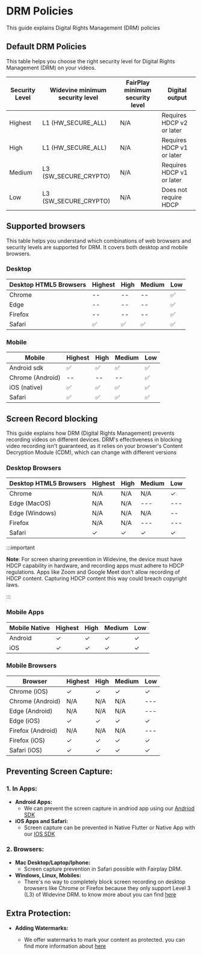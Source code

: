 #  DRM Policies
This guide explains Digital Rights Management (DRM) policies
## Default DRM Policies
This table helps you choose the right security level for Digital Rights Management (DRM) on your videos.

| Security Level                 | Widevine minimum security level | FairPlay minimum security level | Digital output                |
|--------------------------------|--------------------------------|---------------------------------|--------------------------------|
| Highest                        | L1 (HW_SECURE_ALL)             | N/A                             | Requires HDCP v2 or later     |
| High                           | L1 (HW_SECURE_ALL)             | N/A                             | Requires HDCP v1 or later     |
| Medium                         | L3 (SW_SECURE_CRYPTO)          | N/A                             | Requires HDCP v1 or later     |
| Low                            | L3 (SW_SECURE_CRYPTO)          | N/A                             | Does not require HDCP         |


## Supported browsers 
This table helps you understand which combinations of web browsers and security levels are supported for DRM. It covers both desktop and mobile browsers. 
### Desktop

| Desktop HTML5 Browsers       | Highest                          | High                             | Medium                           | Low                              |
|------------------------------|----------------------------------|----------------------------------|----------------------------------|----------------------------------|
| Chrome                       | --                                | --                               | --                               | ✅                               |
| Edge                        | --                                | --                               | --                               | ✅                               |
| Firefox                      | --                                | --                               | --                               | ✅                               |
| Safari                         | ✅                                | ✅                               | ✅                               | ✅                               |

### Mobile
| Mobile                       | Highest                          | High                             | Medium                           | Low                              |
|------------------------------|----------------------------------|----------------------------------|----------------------------------|----------------------------------|
| Android sdk       | ✅                                | ✅                               | ✅                               | ✅                               |
| Chrome (Android)            | --                                | --                               | --                               | ✅                               |
| iOS (native)       | ✅                                | ✅                               | ✅                               | ✅                               |
| Safari                       | ✅                                | ✅                               | ✅                               | ✅                               |

## Screen Record blocking
This guide explains how DRM (Digital Rights Management) prevents recording videos on different devices. DRM's effectiveness in blocking video recording isn't guaranteed, as it relies on your browser's Content Decryption Module (CDM), which can change with different versions

### Desktop Browsers

| Desktop HTML5 Browsers       | Highest                          | High                             | Medium                           | Low                              |
|------------------------------|----------------------------------|----------------------------------|----------------------------------|----------------------------------|
| Chrome                       | N/A                              | N/A                              | N/A                                | ✓                                |
| Edge (MacOS)                 | N/A                              | N/A                              | ---                              | ---                              |
| Edge (Windows)               | N/A                              | N/A                              | N/A                                | --                                |
| Firefox                      | N/A                              | N/A                              | ---                              | ---                              |
| Safari                       | ✓                                | ✓                                | ✓                                | ✓                                |

:::important

**Note**: For screen sharing prevention in Widevine, the device must have HDCP capability in hardware, and recording apps must adhere to HDCP regulations. Apps like Zoom and Google Meet don't allow recording of HDCP content. Capturing HDCP content this way could breach copyright laws.

:::
### Mobile Apps

| Mobile Native                | Highest                          | High                             | Medium                           | Low                              |
|------------------------------|----------------------------------|----------------------------------|----------------------------------|----------------------------------|
| Android                      | ✓                              | ✓                              | ✓                              | ✓                             |
| iOS                            | ✓                                | ✓                                | ✓                                | ✓                                |

### Mobile Browsers

| Browser                      | Highest                          | High                             | Medium                           | Low                              |
|------------------------------|----------------------------------|----------------------------------|----------------------------------|----------------------------------|
| Chrome (iOS)                 | ✓                                | ✓                                | ✓                                | ✓                                |
| Chrome (Android)                 | N/A                               | N/A                              | N/A                                | ---                                |
| Edge (Android)               | N/A                              | N/A                              | N/A                              | ---                              |
| Edge (iOS)                   | ✓                                | ✓                                | ✓                                | ✓                                |
| Firefox (Android)            | N/A                              | N/A                              | N/A                              | ---                              |
| Firefox (iOS)                | ✓                                | ✓                                | ✓                                | ✓                                |
| Safari (iOS)                | ✓                                | ✓                                | ✓                                | ✓                                |


## Preventing Screen Capture:

### 1. In Apps:
   - **Android Apps:**
     - We can prevent the screen capture in andriod app using our [Andriod SDK](../category/android-native-sdk) 
   - **iOS Apps and Safari:**
     - Screen capture can be prevented in Native Flutter or Native App with our [IOS SDK](../category/ios-native-sdk)


### 2. Browsers:
   - **Mac Desktop/Laptop/Iphone:**
     - Screen capture prevention in Safari possible with Fairplay DRM.
   - **Windows, Linux, Mobiles:**
     -  There's no way to completely block screen recording on desktop browsers like Chrome or Firefox because they only support Level 3 (L3) of Widevine DRM.  to know more about you can find [here](./widevine-specs.md)

## Extra Protection:
   - **Adding Watermarks:**

      - We offer watermarks to mark your content as protected.
      you can find more information about [here](../video-embedding/watermarking.md)  
